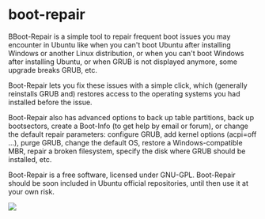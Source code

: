 boot-repair
===========

BBoot-Repair is a simple tool to repair frequent boot issues you may encounter in Ubuntu like when you can't boot Ubuntu after installing Windows or another Linux distribution, or when you can't boot Windows after installing Ubuntu, or when GRUB is not displayed anymore, some upgrade breaks GRUB, etc.

Boot-Repair lets you fix these issues with a simple click, which (generally reinstalls GRUB and) restores access to the operating systems you had installed before the issue.

Boot-Repair also has advanced options to back up table partitions, back up bootsectors, create a Boot-Info (to get help by email or forum), or change the default repair parameters: configure GRUB, add kernel options (acpi=off ...), purge GRUB, change the default OS, restore a Windows-compatible MBR, repair a broken filesystem, specify the disk where GRUB should be installed, etc.

Boot-Repair is a free software, licensed under GNU-GPL. Boot-Repair should be soon included in Ubuntu official repositories, until then use it at your own risk. 

![](http://pix.toile-libre.org/upload/original/1335260967.png)
